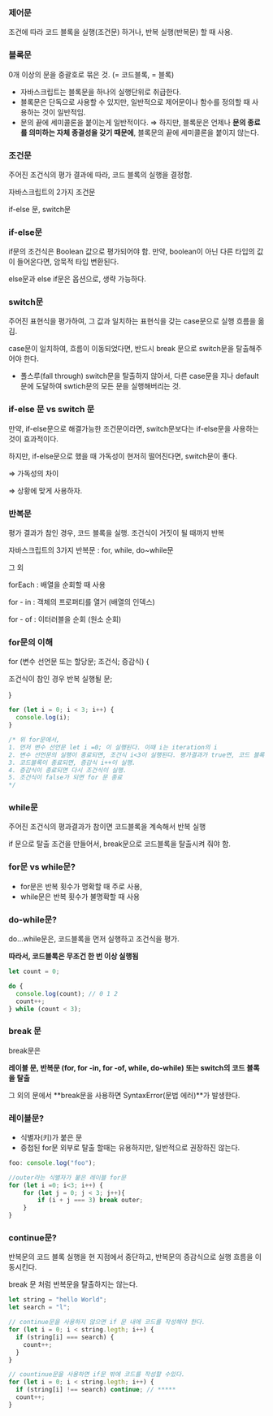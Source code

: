 ### 제어문

조건에 따라 코드 블록을 실행(조건문) 하거나, 반복 실행(반복문) 할 때 사용.

### 블록문

0개 이상의 문을 중괄호로 묶은 것. (= 코드블록, = 블록)

- 자바스크립트는 블록문을 하나의 실행단위로 취급한다.
- 블록문은 단독으로 사용할 수 있지만, 일반적으로 제어문이나 함수를 정의할 때 사용하는 것이 일반적임.
- 문의 끝에 세미콜론을 붙이는게 일반적이다.
  ⇒ 하지만, 블록문은 언제나 **문의 종료를 의미하는 자체 종결성을 갖기 때문에**, 블록문의 끝에 세미콜론을 붙이지 않는다.

### 조건문

주어진 조건식의 평가 결과에 따라, 코드 블록의 실행을 결정함.

자바스크립트의 2가지 조건문

if-else 문, switch문

### if-else문

if문의 조건식은 Boolean 값으로 평가되어야 함. 만약, boolean이 아닌 다른 타입의 값이 들어온다면, 암묵적 타입 변환된다.

else문과 else if문은 옵션으로, 생략 가능하다.

### switch문

주어진 표현식을 평가하여, 그 값과 일치하는 표현식을 갖는 case문으로 실행 흐름을 옮김.

case문이 일치하여, 흐름이 이동되었다면, 반드시 break 문으로 switch문을 탈출해주어야 한다.

- 폴스루(fall through)
  switch문을 탈출하지 않아서, 다른 case문을 지나 default문에 도달하여 swtich문의 모든 문을 실행해버리는 것.

### if-else 문 vs switch 문

만약, if-else문으로 해결가능한 조건문이라면, switch문보다는 if-else문을 사용하는 것이 효과적이다.

하지만, if-else문으로 했을 때 가독성이 현저히 떨어진다면, switch문이 좋다.

⇒ 가독성의 차이

⇒ 상황에 맞게 사용하자.

### 반복문

평가 결과가 참인 경우, 코드 블록을 실행. 조건식이 거짓이 될 때까지 반복

자바스크립트의 3가지 반복문 : for, while, do~while문

그 외

forEach : 배열을 순회할 때 사용

for - in : 객체의 프로퍼티를 열거 (배열의 인덱스)

for - of : 이터러블을 순회 (원소 순회)

### for문의 이해

for (변수 선언문 또는 할당문; 조건식; 증감식) {

조건식이 참인 경우 반복 실행될 문;

}

```jsx
for (let i = 0; i < 3; i++) {
  console.log(i);
}

/* 위 for문에서, 
1. 먼저 변수 선언문 let i =0; 이 실행된다. 이때 i는 iteration의 i  
2. 변수 선언문의 실행이 종료되면, 조건식 i<3이 실행된다. 평가결과가 true면, 코드 블록 실행
3. 코드블록이 종료되면, 증감식 i++이 실행.
4. 증감식이 종료되면 다시 조건식이 실행.
5. 조건식이 false가 되면 for 문 종료
*/
```

### while문

주어진 조건식의 평과결과가 참이면 코드블록을 계속해서 반복 실행

if 문으로 탈출 조건을 만들어서, break문으로 코드블록을 탈출시켜 줘야 함.

### for문 vs while문?

- for문은 반복 횟수가 명확할 때 주로 사용,
- while문은 반복 횟수가 불명확할 때 사용

### do-while문?

do…while문은, 코드블록을 먼저 실행하고 조건식을 평가.

**따라서, 코드블록은 무조건 한 번 이상 실행됨**

```jsx
let count = 0;

do {
  console.log(count); // 0 1 2
  count++;
} while (count < 3);
```

### break 문

break문은

**레이블 문, 반복문 (for, for -in, for -of, while, do-while) 또는 switch의 코드 블록을 탈출**

그 외의 문에서 **break문을 사용하면 SyntaxError(문법 에러)**가 발생한다.

### 레이블문?

- 식별자(키)가 붙은 문
- 중첩된 for문 외부로 탈출 할때는 유용하지만, 일반적으로 권장하진 않는다.

```jsx
foo: console.log("foo");
```

```jsx
//outer라는 식별자가 붙은 레이블 for문
for (let i =0; i<3; i++) {
	for (let j = 0; j < 3; j++){
		if (i + j === 3) break outer;
	}
}
```

### continue문?

반복문의 코드 블록 실행을 현 지점에서 중단하고, 반복문의 증감식으로 실행 흐름을 이동시킨다.

break 문 처럼 반복문을 탈출하지는 않는다.

```jsx
let string = "hello World";
let search = "l";

// continue문을 사용하지 않으면 if 문 내에 코드를 작성해야 한다.
for (let i = 0; i < string.legth; i++) {
  if (string[i] === search) {
    count++;
  }
}

// countinue문을 사용하면 if문 밖에 코드를 작성할 수있다.
for (let i = 0; i < string.legth; i++) {
  if (string[i] !== search) continue; // *****
  count++;
}
```
